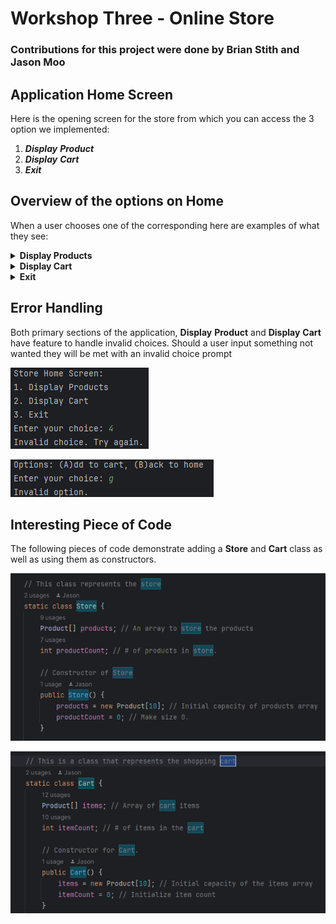 # Workshop Three - Online Store
### Contributions for this project were done by Brian Stith and Jason Moo

## Application Home Screen
Here is the opening screen for the store from which you can access the 3 option we implemented:

1. ***Display*** ***Product***
2. ***Display*** ***Cart***
3. ***Exit***

## Overview of the options on Home
When a user chooses one of the corresponding here are examples of what they see:

<details>

**<summary> Display Products </summary>**
When a user chooses option 1 they are shown the following prompt:
Which allows them to either search for a particular item based on 3 distinct
ways or press enter to
display all available items.

![img.png](src/main/resources/img.png)

For demonstration purpose we can assume the user presses enter, upon pressing
enter they are met with the following display. All available products are listed
and the user has the 2 options (A)dd or (B)ack.

![img_1.png](src/main/resources/img_1.png)

If a user chooses to (A)dd a product to their cart is done by entering the SKU.
As an example in the following image a user added the Retro Handheld Arcade (GM1148).

![img_2.png](src/main/resources/img_2.png)



</details>

<details>

**<summary> Display Cart </summary>**
When a user adds an item to the cart the items added display as in the
format of Name | Price for each item, followed by the total price displayed
as Total. Users from this screen also have the option to (C)heck out,
(R)emove from cart, (B)ack to home.

![img_3.png](src/main/resources/img_3.png)

</details>

<details>

**<summary> Exit </summary>**
At any point the user can navigate back to the home screen and exit the application
regardless of the status of items in their cart.

![img_4.png](src/main/resources/img_4.png)

</details>

## Error Handling
Both primary sections of the application, **Display** **Product** and **Display** **Cart**
have feature to handle invalid choices. Should a user input something not wanted they will
be met with an invalid choice prompt

![img_5.png](src/main/resources/img_5.png)

![img_6.png](src/main/resources/img_6.png)

## Interesting Piece of Code

The following pieces of code demonstrate adding a **Store** and **Cart** class as well as
using them as constructors.

![img_1.png](src/main/resources/imgCart.png)

![img.png](src/main/resources/imgStore.png)




